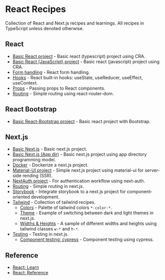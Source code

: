 # React Recipes

Collection of React and Next.js recipes and learnings. All recipes in TypeScript unless denoted otherwise.

## React

* [Basic React project](react/basic-ts) - Basic react (typescript) project using CRA.
* [Basic React (JavaScript) project](react/basic-js) - Basic react (javascript) project using CRA.
* [Form handling](react/form) - React form handling.
* [Hooks](react/hooks) - React built-in hooks: useState, useReducer, useEffect, useContext.
* [Props](react/props) - Passing props to React components.
* [Routing](react/routing) - Simple routing using react-router-dom.

## React Bootstrap

* [Basic React-Bootstrap project](bootstrap/basic) - Basic react project with Bootstrap.

## Next.js

* [Basic Next.js](nextjs/basic) - Basic next.js project.
* [Basic Next.js (App dir)](nextjs/basic-app) - Basic next.js project using app directory programming model.
* [Docker](nextjs/docker) - Dockerize a next.js project.
* [Material-UI project](nextjs/mui) - Simple next.js project using material-ui for server-side rending (SSR).
* [NextAuth project](nextjs/next-auth) - For authentication workflow using next-auth.
* [Routing](nextjs/routing) - Simple routing in next.js.
* [Storybook](nextjs/storyboard) - Integrate storybook to a next.js project for component-oriented development.
* [Tailwind](nextjs/tailwind) - Collection of tailwind recipes.
  * [Colors](nextjs/tailwind/pages/color) - Palette of tailwind colors `*-color-*`.
  * [Theme](nextjs/tailwind/pages/theme) - Example of switching between dark and light themes in next.js.
  * [Widths & Heights](nextjs/tailwind/pages/width) - A sample of different widths and heights using tailwind classes `w-*` and `h-*`.
* [Testing](nextjs/testing) - Testing in next.js.
  * [Component testing: cypress](nextjs/testing/component/cypress) - Component testing using cypress.

## Reference

* [React: Learn](https://react.dev/learn)
* [React: Reference](https://react.dev/reference/react)


